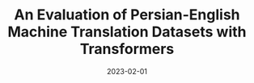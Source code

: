 ---
title: "An Evaluation of Persian-English Machine Translation Datasets with Transformers"
collection: publications
permalink: /publication/2023-02-01-An Evaluation of Persian-English Machine Translation Datasets with Transformers-1
excerpt: 'This paper is about the number 1. The number 2 is left for future work.'
date: 2023-02-01
venue: ''
paperurl: 'https://arxiv.org/pdf/2302.00321.pdf'
citation: 'A. Sartipi and A. Fatemi, ‘Exploring the Potential of Machine Translation for Generating Named Entity Datasets: A Case Study between Persian and English’. arXiv, 2023.'
---